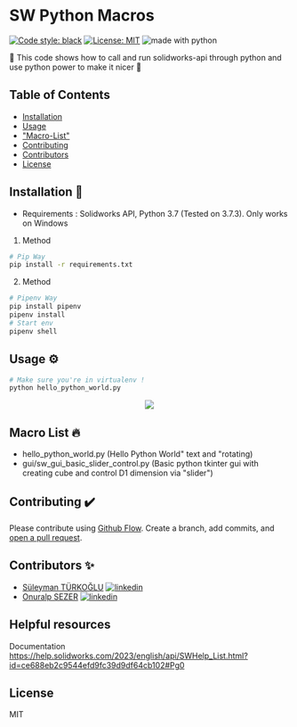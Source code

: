 # SW Python Macros

<a href="https://github.com/python/black"><img alt="Code style: black" src="https://img.shields.io/badge/code%20style-black-000000.svg"></a>
<a href="https://github.com/thunderbirdtr/SWPyMacros/blob/master/LICENSE"><img alt="License: MIT" src="https://black.readthedocs.io/en/stable/_static/license.svg"></a>
<img src="https://img.shields.io/badge/made%20with-python-blue.svg" alt="made with python">

🚧
This code shows how to call and run solidworks-api through python and use python power to make it nicer 🚧

## Table of Contents

- [Installation](#installation)
- [Usage](#usage)
- ["Macro-List"](#Macro-List)
- [Contributing](#contributing)
- [Contributors ](#Contributors)
- [License](https://github.com/thunderbirdtr/SWPyMacros/blob/master/LICENSE)

## Installation 📐

* Requirements : Solidworks API, Python 3.7 (Tested on 3.7.3). Only works on Windows

1. Method

```sh
# Pip Way
pip install -r requirements.txt
```
2. Method

```sh
# Pipenv Way
pip install pipenv
pipenv install
# Start env 
pipenv shell 
```

## Usage ⚙️

```sh
# Make sure you're in virtualenv !
python hello_python_world.py
```

<p align="center">
<img width=auto height="auto" src="demos/hello_python_world.gif" loop=infinite />
</p>

## Macro List 🔥

- hello_python_world.py (Hello Python World" text and "rotating)
- gui/sw_gui_basic_slider_control.py (Basic python tkinter gui with creating cube and control D1 dimension via "slider")

## Contributing ✔️ 

Please contribute using [Github Flow](https://guides.github.com/introduction/flow/). Create a branch, add commits, and [open a pull request](https://github.com/fraction/readme-boilerplate/compare/).

## Contributors ✨

* [Süleyman TÜRKOĞLU](https://github.com/suleymanturkoglu) <a href="https://tr.linkedin.com/in/suleymanturkoglu"><img alt="linkedin" src="https://img.shields.io/badge/-linkedin-blue.svg"></a>
* [Onuralp SEZER](https://github.com/thunderbirdtr) <a href="https://www.linkedin.com/in/osezer/"><img alt="linkedin" src="https://img.shields.io/badge/-linkedin-blue.svg"></a>

## Helpful resources

Documentation
https://help.solidworks.com/2023/english/api/SWHelp_List.html?id=ce688eb2c9544efd9fc39d9df64cb102#Pg0

## License
MIT
